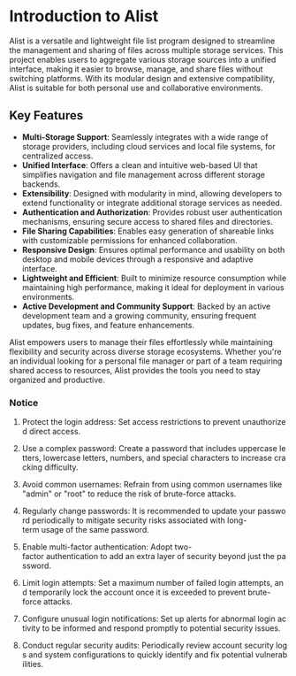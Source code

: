 # Introduction to Alist

Alist is a versatile and lightweight file list program designed to streamline the management and sharing of files across multiple storage services. This project enables users to aggregate various storage sources into a unified interface, making it easier to browse, manage, and share files without switching platforms. With its modular design and extensive compatibility, Alist is suitable for both personal use and collaborative environments.

## Key Features

- **Multi-Storage Support**: Seamlessly integrates with a wide range of storage providers, including cloud services and local file systems, for centralized access.
- **Unified Interface**: Offers a clean and intuitive web-based UI that simplifies navigation and file management across different storage backends.
- **Extensibility**: Designed with modularity in mind, allowing developers to extend functionality or integrate additional storage services as needed.
- **Authentication and Authorization**: Provides robust user authentication mechanisms, ensuring secure access to shared files and directories.
- **File Sharing Capabilities**: Enables easy generation of shareable links with customizable permissions for enhanced collaboration.
- **Responsive Design**: Ensures optimal performance and usability on both desktop and mobile devices through a responsive and adaptive interface.
- **Lightweight and Efficient**: Built to minimize resource consumption while maintaining high performance, making it ideal for deployment in various environments.
- **Active Development and Community Support**: Backed by an active development team and a growing community, ensuring frequent updates, bug fixes, and feature enhancements.

Alist empowers users to manage their files effortlessly while maintaining flexibility and security across diverse storage ecosystems. Whether you're an individual looking for a personal file manager or part of a team requiring shared access to resources, Alist provides the tools you need to stay organized and productive.

### Notice

1.  Protect the login address: Set access restrictions to prevent unauthorized direct access.
    
2.  Use a complex password: Create a password that includes uppercase letters, lowercase letters, numbers, and special characters to increase cracking difficulty.
    
3.  Avoid common usernames: Refrain from using common usernames like "admin" or "root" to reduce the risk of brute-force attacks.
    
4.  Regularly change passwords: It is recommended to update your password periodically to mitigate security risks associated with long-term usage of the same password.
    
5.  Enable multi-factor authentication: Adopt two-factor authentication to add an extra layer of security beyond just the password.
    
6.  Limit login attempts: Set a maximum number of failed login attempts, and temporarily lock the account once it is exceeded to prevent brute-force attacks.
    
7.  Configure unusual login notifications: Set up alerts for abnormal login activity to be informed and respond promptly to potential security issues.
    
8.  Conduct regular security audits: Periodically review account security logs and system configurations to quickly identify and fix potential vulnerabilities.
        